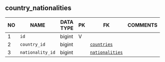 
country_nationalities
----------------------------


NO | NAME | DATA TYPE | PK | FK | COMMENTS
---|------|-----------|----|----|-------------------
1|`id` | bigint | V |  | 
2|`country_id` | bigint |  | [`countries`](countries.md) | 
3|`nationality_id` | bigint |  | [`nationalities`](nationalities.md) | 
